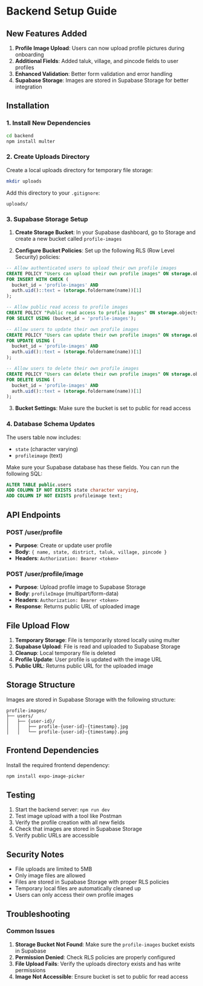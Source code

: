 # Backend Setup Guide

## New Features Added

1. **Profile Image Upload**: Users can now upload profile pictures during onboarding
2. **Additional Fields**: Added taluk, village, and pincode fields to user profiles
3. **Enhanced Validation**: Better form validation and error handling
4. **Supabase Storage**: Images are stored in Supabase Storage for better integration

## Installation

### 1. Install New Dependencies

```bash
cd backend
npm install multer
```

### 2. Create Uploads Directory

Create a local uploads directory for temporary file storage:

```bash
mkdir uploads
```

Add this directory to your `.gitignore`:

```gitignore
uploads/
```

### 3. Supabase Storage Setup

1. **Create Storage Bucket**: In your Supabase dashboard, go to Storage and create a new bucket called `profile-images`

2. **Configure Bucket Policies**: Set up the following RLS (Row Level Security) policies:

```sql
-- Allow authenticated users to upload their own profile images
CREATE POLICY "Users can upload their own profile images" ON storage.objects
FOR INSERT WITH CHECK (
  bucket_id = 'profile-images' AND 
  auth.uid()::text = (storage.foldername(name))[1]
);

-- Allow public read access to profile images
CREATE POLICY "Public read access to profile images" ON storage.objects
FOR SELECT USING (bucket_id = 'profile-images');

-- Allow users to update their own profile images
CREATE POLICY "Users can update their own profile images" ON storage.objects
FOR UPDATE USING (
  bucket_id = 'profile-images' AND 
  auth.uid()::text = (storage.foldername(name))[1]
);

-- Allow users to delete their own profile images
CREATE POLICY "Users can delete their own profile images" ON storage.objects
FOR DELETE USING (
  bucket_id = 'profile-images' AND 
  auth.uid()::text = (storage.foldername(name))[1]
);
```

3. **Bucket Settings**: Make sure the bucket is set to public for read access

### 4. Database Schema Updates

The users table now includes:
- `state` (character varying)
- `profileimage` (text)

Make sure your Supabase database has these fields. You can run the following SQL:

```sql
ALTER TABLE public.users 
ADD COLUMN IF NOT EXISTS state character varying,
ADD COLUMN IF NOT EXISTS profileimage text;
```

## API Endpoints

### POST /user/profile
- **Purpose**: Create or update user profile
- **Body**: `{ name, state, district, taluk, village, pincode }`
- **Headers**: `Authorization: Bearer <token>`

### POST /user/profile/image
- **Purpose**: Upload profile image to Supabase Storage
- **Body**: `profileImage` (multipart/form-data)
- **Headers**: `Authorization: Bearer <token>`
- **Response**: Returns public URL of uploaded image

## File Upload Flow

1. **Temporary Storage**: File is temporarily stored locally using multer
2. **Supabase Upload**: File is read and uploaded to Supabase Storage
3. **Cleanup**: Local temporary file is deleted
4. **Profile Update**: User profile is updated with the image URL
5. **Public URL**: Returns public URL for the uploaded image

## Storage Structure

Images are stored in Supabase Storage with the following structure:
```
profile-images/
├── users/
│   ├── {user-id}/
│   │   ├── profile-{user-id}-{timestamp}.jpg
│   │   └── profile-{user-id}-{timestamp}.png
```

## Frontend Dependencies

Install the required frontend dependency:

```bash
npm install expo-image-picker
```

## Testing

1. Start the backend server: `npm run dev`
2. Test image upload with a tool like Postman
3. Verify the profile creation with all new fields
4. Check that images are stored in Supabase Storage
5. Verify public URLs are accessible

## Security Notes

- File uploads are limited to 5MB
- Only image files are allowed
- Files are stored in Supabase Storage with proper RLS policies
- Temporary local files are automatically cleaned up
- Users can only access their own profile images

## Troubleshooting

### Common Issues

1. **Storage Bucket Not Found**: Make sure the `profile-images` bucket exists in Supabase
2. **Permission Denied**: Check RLS policies are properly configured
3. **File Upload Fails**: Verify the uploads directory exists and has write permissions
4. **Image Not Accessible**: Ensure bucket is set to public for read access
